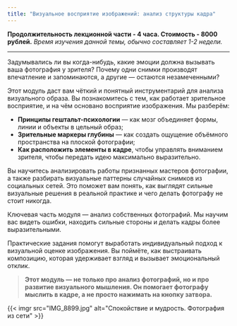 ```yaml
---
title: "Визуальное восприятие изображений: анализ структуры кадра"
---
```

**Продолжительность лекционной части - 4 часа. Стоимость - 8000 рублей.**
*Время изучения данной темы, обычно составляет 1-2 недели.*

---

Задумывались ли вы когда-нибудь, какие эмоции должна вызывать ваша фотография у зрителя? Почему одни снимки производят впечатление и запоминаются, а другие — остаются незамеченными?

Этот модуль даст вам чёткий и понятный инструментарий для анализа визуального образа. Вы познакомитесь с тем, как работает зрительное восприятие, и на чём основано восприятие изображения. Мы разберём:

- **Принципы гештальт-психологии** — как мозг объединяет формы, линии и объекты в цельный образ;
- **Зрительные маркеры глубины** — как создать ощущение объёмного пространства на плоской фотографии;
- **Как расположить элементы в кадре**, чтобы управлять вниманием зрителя, чтобы передать идею максимально выразительно.

Вы научитесь анализировать работы признанных мастеров фотографии, а также разбирать визуальные паттерны случайных снимков из социальных сетей. Это поможет вам понять, как выглядят сильные визуальные решения в реальной практике и чего делать фотографу не стоит никогда.

Ключевая часть модуля — анализ собственных фотографий. Мы научим вас видеть ошибки, находить сильные стороны и делать кадры более выразительными.

Практические задания помогут выработать индивидуальный подход к визуальной оценке изображения. Вы поймёте, как выстраивать композицию, которая удерживает взгляд и вызывает эмоциональный отклик.

> **Этот модуль — не только про анализ фотографий, но и про развитие визуального мышления. Он помогает фотографу мыслить в кадре, а не просто нажимать на кнопку затвора.**

{{< imgr src="IMG_8899.jpg" alt="Спокойствие и мудрость. Фотография из сети" >}}
